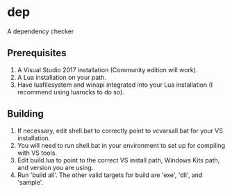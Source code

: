 # dep
A dependency checker

## Prerequisites
1. A Visual Studio 2017 installation (Community edition will work).
2. A Lua installation on your path.
3. Have luafilesystem and winapi integrated into your Lua installation (I recommend using luarocks to do so).

## Building
1. If necessary, edit shell.bat to correctly point to vcvarsall.bat for your VS installation.
2. You will need to run shell.bat in your environment to set up for compiling with VS tools.
3. Edit build.lua to point to the correct VS install path, Windows Kits path, and version you are using.
4. Run 'build all'. The other valid targets for build are 'exe', 'dll', and 'sample'.
